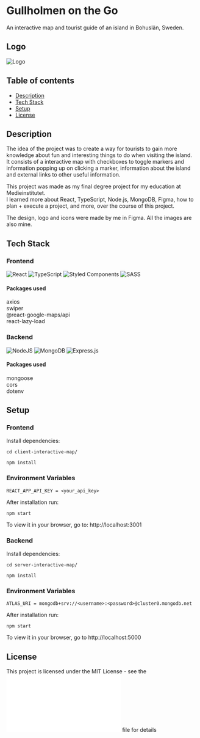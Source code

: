 # Gullholmen on the Go

An interactive map and tourist guide of an island in Bohuslän, Sweden.

## Logo

![Logo](https://user-images.githubusercontent.com/92667872/216095083-b00fad9f-74b3-4ac3-b25e-3bbfd34ed007.png)

## Table of contents

- [Description](#description)
- [Tech Stack](#tech-stack)
- [Setup](#setup)
- [License](#license)

## Description

The idea of the project was to create a way for tourists to gain more knowledge about fun and interesting things to do when visiting the island.  
It consists of a interactive map with checkboxes to toggle markers and information popping up on clicking a marker, information about the island and external links to other useful information.

This project was made as my final degree project for my education at Medieinstitutet.  
I learned more about React, TypeScript, Node.js, MongoDB, Figma, how to plan + execute a project, and more, over the course of this project.

The design, logo and icons were made by me in Figma. All the images are also mine.

## Tech Stack

### Frontend

![React](https://img.shields.io/badge/react-%2320232a.svg?style=for-the-badge&logo=react&logoColor=%2361DAFB)
![TypeScript](https://img.shields.io/badge/typescript-%23007ACC.svg?style=for-the-badge&logo=typescript&logoColor=white)
![Styled Components](https://img.shields.io/badge/styled--components-DB7093?style=for-the-badge&logo=styled-components&logoColor=white)
![SASS](https://img.shields.io/badge/SASS-hotpink.svg?style=for-the-badge&logo=SASS&logoColor=white)

#### Packages used

axios  
swiper  
@react-google-maps/api  
react-lazy-load

### Backend

![NodeJS](https://img.shields.io/badge/node.js-6DA55F?style=for-the-badge&logo=node.js&logoColor=white)
![MongoDB](https://img.shields.io/badge/MongoDB-%234ea94b.svg?style=for-the-badge&logo=mongodb&logoColor=white)
![Express.js](https://img.shields.io/badge/express.js-%23404d59.svg?style=for-the-badge&logo=express&logoColor=%2361DAFB)

#### Packages used

mongoose  
cors  
dotenv

## Setup

### Frontend

Install dependencies:

```
cd client-interactive-map/
```

```
npm install
```

### Environment Variables

```
REACT_APP_API_KEY = <your_api_key>
```

After installation run:

```
npm start
```

To view it in your browser, go to: http://localhost:3001

### Backend

Install dependencies:

```
cd server-interactive-map/
```

```
npm install
```

### Environment Variables

```
ATLAS_URI = mongodb+srv://<username>:<password>@cluster0.mongodb.net
```

After installation run:

```
npm start
```

To view it in your browser, go to http://localhost:5000

## License

This project is licensed under the MIT License - see the ![LICENSE.md](LICENSE.md) file for details
